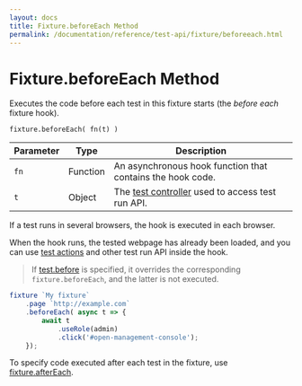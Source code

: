 ```yaml
---
layout: docs
title: Fixture.beforeEach Method
permalink: /documentation/reference/test-api/fixture/beforeeach.html
---
```

# Fixture.beforeEach Method

Executes the code before each test in this fixture starts (the *before each* fixture hook).

```text
fixture.beforeEach( fn(t) )
```

Parameter | Type     | Description
--------- | -------- | ---------------------------------------------------------------------------
`fn`      | Function | An asynchronous hook function that contains the hook code.
`t`       | Object   | The [test controller](../testcontroller/README.md) used to access test run API.

If a test runs in several browsers, the hook is executed in each browser.

When the hook runs, the tested webpage has already been loaded, and you can use [test actions](../../../guides/basic-guides/interact-with-the-page.md) and other test run API inside the hook.

> If [test.before](../test/before.md) is specified, it overrides the corresponding
> `fixture.beforeEach`, and the latter is not executed.

```js
fixture `My fixture`
    .page `http://example.com`
    .beforeEach( async t => {
        await t
            .useRole(admin)
            .click('#open-management-console');
    });
```

To specify code executed after each test in the fixture, use [fixture.afterEach](aftereach.md).
